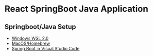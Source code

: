 # React SpringBoot Java Application


## Springboot/Java Setup

- [Windows WSL 2.0](https://medium.com/@pierre.viara/install-java-on-windows-10-linux-subsystem-875f1f286ee8)
- [MacOS/Homebrew]()
- [Spring Boot in Visual Studio Code](https://code.visualstudio.com/docs/java/java-spring-boot)


